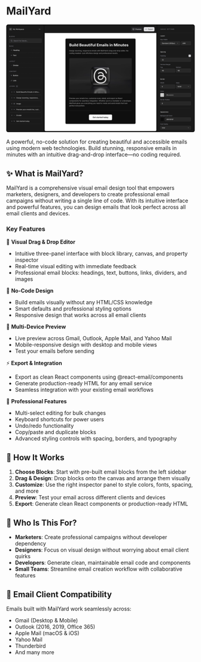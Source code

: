 # MailYard

![MailYard Hero](/public/readme-hero.png)

A powerful, no-code solution for creating beautiful and accessible emails using modern web technologies. Build stunning, responsive emails in minutes with an intuitive drag-and-drop interface—no coding required.

## ✨ What is MailYard?

MailYard is a comprehensive visual email design tool that empowers marketers, designers, and developers to create professional email campaigns without writing a single line of code. With its intuitive interface and powerful features, you can design emails that look perfect across all email clients and devices.

### Key Features

🎨 **Visual Drag & Drop Editor**

- Intuitive three-panel interface with block library, canvas, and property inspector
- Real-time visual editing with immediate feedback
- Professional email blocks: headings, text, buttons, links, dividers, and images

🚀 **No-Code Design**

- Build emails visually without any HTML/CSS knowledge
- Smart defaults and professional styling options
- Responsive design that works across all email clients

📱 **Multi-Device Preview**

- Live preview across Gmail, Outlook, Apple Mail, and Yahoo Mail
- Mobile-responsive design with desktop and mobile views
- Test your emails before sending

⚡ **Export & Integration**

- Export as clean React components using @react-email/components
- Generate production-ready HTML for any email service
- Seamless integration with your existing email workflows

🎯 **Professional Features**

- Multi-select editing for bulk changes
- Keyboard shortcuts for power users
- Undo/redo functionality
- Copy/paste and duplicate blocks
- Advanced styling controls with spacing, borders, and typography

## 📖 How It Works

1. **Choose Blocks**: Start with pre-built email blocks from the left sidebar
2. **Drag & Design**: Drop blocks onto the canvas and arrange them visually
3. **Customize**: Use the right inspector panel to style colors, fonts, spacing, and more
4. **Preview**: Test your email across different clients and devices
5. **Export**: Generate clean React components or production-ready HTML

## 🎯 Who Is This For?

- **Marketers**: Create professional campaigns without developer dependency
- **Designers**: Focus on visual design without worrying about email client quirks
- **Developers**: Generate clean, maintainable email code and components
- **Small Teams**: Streamline email creation workflow with collaborative features

## 📧 Email Client Compatibility

Emails built with MailYard work seamlessly across:

- Gmail (Desktop & Mobile)
- Outlook (2016, 2019, Office 365)
- Apple Mail (macOS & iOS)
- Yahoo Mail
- Thunderbird
- And many more
